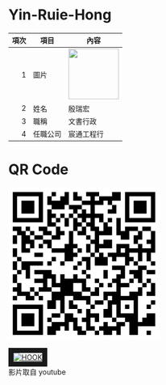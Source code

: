 # Yin-Ruie-Hong
| 項次 | 項目 | 內容 |
|----:|------|------|
|1 | 圖片 |<img src="IMG_4880 (1).jpg" width="100" Height="100" />|
|2 | 姓名 | 殷瑞宏 |
|3 | 職稱 | 文書行政 |
|4 | 任職公司 | 宸通工程行 |

# QR Code
<img src="exported_qrcode_image_600.png" width="300" Height="300" />

<a href="https://www.youtube.com/watch?v=wSI86sKUPYo" target="_blank" ><img src="http://img.youtube.com/vi/wSI86sKUPYo/0.jpg" 
alt="HOOK" width="400" height="250" border="10" /></a>
<br>影片取自 youtube

